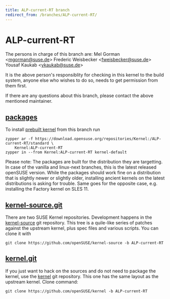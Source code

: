 ```yaml
---
title: ALP-current-RT branch
redirect_from: /branches/ALP-current-RT/
---
```

# ALP-current-RT
The persons in charge of this branch are:
Mel Gorman <[mgorman@suse.de](mailto:mgorman@suse.de?subject=ALP-current-RT%20branch)>
Frederic Weisbecker <[fweisbecker@suse.de](mailto:fweisbecker@suse.de?subject=ALP-current-RT%20branch)>
Yousaf Kaukab <[ykaukab@suse.de](mailto:ykaukab@suse.de?subject=ALP-current-RT%20branch)>

It is the above person's responsiblity for checking in this kernel to
the build system, anyone else who wishes to do so, needs to get
permission from them first.

If there are any questions about this branch, please contact the above
mentioned maintainer.


## [packages](https://download.opensuse.org/repositories/Kernel:/ALP-current-RT)
To install
[prebuilt kernel](https://download.opensuse.org/repositories/Kernel:/ALP-current-RT)
from this branch run

```
zypper ar -f https://download.opensuse.org/repositories/Kernel:/ALP-current-RT/standard \
    Kernel:ALP-current-RT
zypper in --from Kernel:ALP-current-RT kernel-default
```

Please note: The packages are built for the distribution they are
targetting. In case of the vanilla and linux-next branches, this is the
latest released openSUSE version. While the packages should work
fine on a distribution that is slightly newer or slightly older,
installing ancient kernels on the latest distributions is asking for
trouble. Same goes for the opposite case, e.g. installing the Factory
kernel on SLES 11.

## [kernel-source.git](https://github.com/openSUSE/kernel-source/tree/ALP-current-RT)
There are two SUSE Kernel repositories. Development happens in the
[kernel-source](https://github.com/openSUSE/kernel-source/tree/ALP-current-RT)
git repository. This tree is a quile-like series of patches against the
upstream kernel, plus spec files and various scripts. You can clone it
with

```
git clone https://github.com/openSUSE/kernel-source -b ALP-current-RT
```

## [kernel.git](https://github.com/openSUSE/kernel/tree/ALP-current-RT)
If you just want to hack on the sources and do not need to package the
kernel, use the [kernel](https://github.com/openSUSE/kernel/tree/ALP-current-RT)
git repository. This one has the same layout as the upstream kernel. Clone
command:

```
git clone https://github.com/openSUSE/kernel -b ALP-current-RT
```


